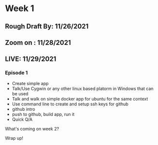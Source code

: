 # Week 1


## Rough Draft By: 11/26/2021
## Zoom on : 11/28/2021
## LIVE: 11/29/2021



### Episode 1

* Create simple app 
* Talk/Use Cygwin or any other linux based platorm in Windows that can be used 
* Talk and walk on simple docker app for ubuntu for the same context 
* Use command line to create and setup ssh keys for github
* github intro
* push to github, build app, run it 
* Quick Q/A

What's coming on week 2? 


Wrap up!
